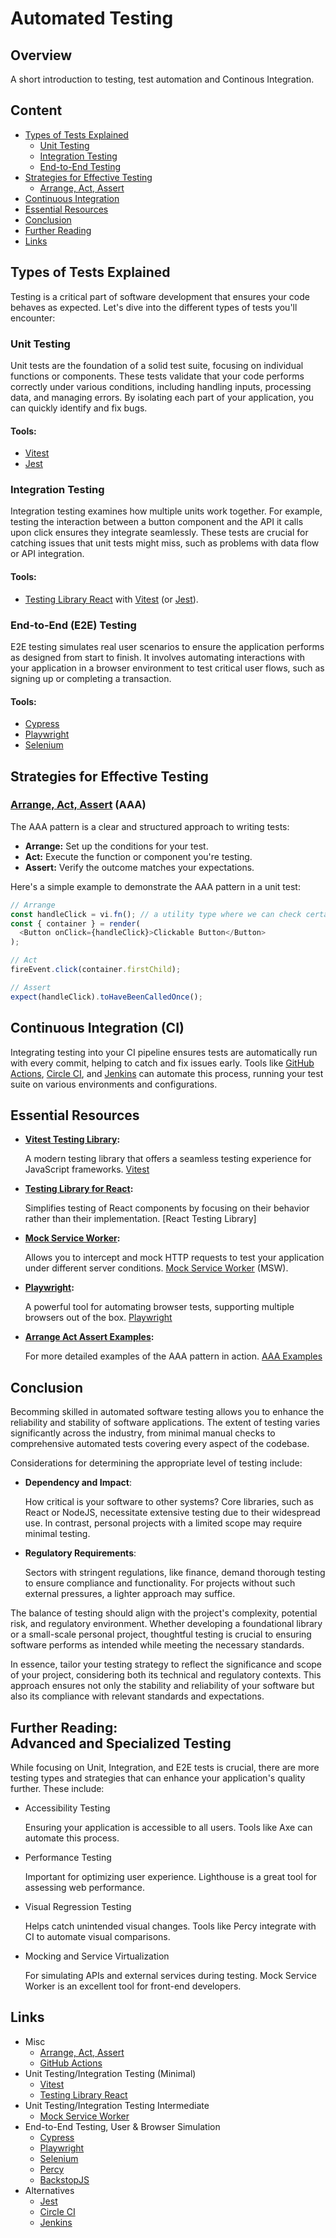 # Automated Testing

## Overview

A short introduction to testing, test automation and Continous Integration.

## Content

- [Types of Tests Explained](#types-of-tests-explained)
  - [Unit Testing](#unit-testing)
  - [Integration Testing](#integration-testing)
  - [End-to-End Testing](#end-to-end-e2e-testing)
- [Strategies for Effective Testing](#strategies-for-effective-testing)
  - [Arrange, Act, Assert](#arrange-act-assert-aaa)
- [Continuous Integration](#continuous-integration-ci)
- [Essential Resources](#essential-resources)
- [Conclusion](#conclusion)
- [Further Reading](#further-reading-advanced-and-specialized-testing)
- [Links](#links)

## Types of Tests Explained

Testing is a critical part of software development that ensures your code behaves as expected. Let's dive into the different types of tests you'll encounter:

### Unit Testing

Unit tests are the foundation of a solid test suite, focusing on individual functions or components. These tests validate that your code performs correctly under various conditions, including handling inputs, processing data, and managing errors. By isolating each part of your application, you can quickly identify and fix bugs.

#### Tools:

- [Vitest]
- [Jest]

### Integration Testing

Integration testing examines how multiple units work together. For example, testing the interaction between a button component and the API it calls upon click ensures they integrate seamlessly. These tests are crucial for catching issues that unit tests might miss, such as problems with data flow or API integration.

#### Tools:

- [Testing Library React] with [Vitest] (or [Jest]).

### End-to-End (E2E) Testing

E2E testing simulates real user scenarios to ensure the application performs as designed from start to finish. It involves automating interactions with your application in a browser environment to test critical user flows, such as signing up or completing a transaction.

#### Tools:

- [Cypress]
- [Playwright]
- [Selenium]

## Strategies for Effective Testing

### [Arrange, Act, Assert] (AAA)

The AAA pattern is a clear and structured approach to writing tests:

- **Arrange:** Set up the conditions for your test.
- **Act:** Execute the function or component you're testing.
- **Assert:** Verify the outcome matches your expectations.

Here's a simple example to demonstrate the AAA pattern in a unit test:

```javascript
// Arrange
const handleClick = vi.fn(); // a utility type where we can check certain aspects
const { container } = render(
  <Button onClick={handleClick}>Clickable Button</Button>
);

// Act
fireEvent.click(container.firstChild);

// Assert
expect(handleClick).toHaveBeenCalledOnce();
```

## Continuous Integration (CI)

Integrating testing into your CI pipeline ensures tests are automatically run with every commit, helping to catch and fix issues early. Tools like [GitHub Actions], [Circle CI], and [Jenkins] can automate this process, running your test suite on various environments and configurations.

## Essential Resources

- **[Vitest Testing Library](https://vitest.dev/):**

  A modern testing library that offers a seamless testing experience for JavaScript frameworks. [Vitest]

- **[Testing Library for React](https://testing-library.com/):**

  Simplifies testing of React components by focusing on their behavior rather than their implementation. [React Testing Library]

- **[Mock Service Worker](https://mswjs.io/):**

  Allows you to intercept and mock HTTP requests to test your application under different server conditions. [Mock Service Worker](https://mswjs.io/) (MSW).

- **[Playwright](https://playwright.dev/):**

  A powerful tool for automating browser tests, supporting multiple browsers out of the box. [Playwright]

- **[Arrange Act Assert Examples](https://automationpanda.com/2020/07/07/arrange-act-assert-a-pattern-for-writing-good-tests/):**

  For more detailed examples of the AAA pattern in action. [AAA Examples](https://chat.openai.com/share/c906a0d8-c8f4-4d18-b69e-2d3ada5ee9a4)

## Conclusion

Becomming skilled in automated software testing allows you to enhance the reliability and stability of software applications. The extent of testing varies significantly across the industry, from minimal manual checks to comprehensive automated tests covering every aspect of the codebase.

Considerations for determining the appropriate level of testing include:

- **Dependency and Impact**:

  How critical is your software to other systems? Core libraries, such as React or NodeJS, necessitate extensive testing due to their widespread use. In contrast, personal projects with a limited scope may require minimal testing.

- **Regulatory Requirements**:

  Sectors with stringent regulations, like finance, demand thorough testing to ensure compliance and functionality. For projects without such external pressures, a lighter approach may suffice.

The balance of testing should align with the project's complexity, potential risk, and regulatory environment. Whether developing a foundational library or a small-scale personal project, thoughtful testing is crucial to ensuring software performs as intended while meeting the necessary standards.

In essence, tailor your testing strategy to reflect the significance and scope of your project, considering both its technical and regulatory contexts. This approach ensures not only the stability and reliability of your software but also its compliance with relevant standards and expectations.

## Further Reading:<br>Advanced and Specialized Testing

While focusing on Unit, Integration, and E2E tests is crucial, there are more testing types and strategies that can enhance your application's quality further. These include:

- Accessibility Testing

  Ensuring your application is accessible to all users. Tools like Axe can automate this process.

- Performance Testing

  Important for optimizing user experience. Lighthouse is a great tool for assessing web performance.

- Visual Regression Testing

  Helps catch unintended visual changes. Tools like Percy integrate with CI to automate visual comparisons.

- Mocking and Service Virtualization

  For simulating APIs and external services during testing. Mock Service Worker is an excellent tool for front-end developers.

## Links

- Misc
  - [Arrange, Act, Assert]
  - [GitHub Actions]
- Unit Testing/Integration Testing (Minimal)
  - [Vitest]
  - [Testing Library React]
- Unit Testing/Integration Testing Intermediate
  - [Mock Service Worker]
- End-to-End Testing, User & Browser Simulation
  - [Cypress]
  - [Playwright]
  - [Selenium]
  - [Percy]
  - [BackstopJS]
- Alternatives
  - [Jest]
  - [Circle CI]
  - [Jenkins]

[Vitest]: https://vitest.dev/
[Jest]: https://jestjs.io/
[Testing Library React]: https://testing-library.com/docs/react-testing-library/intro/
[Cypress]: https://www.cypress.io/
[Playwright]: https://playwright.dev/
[Mock Service Worker]: https://mswjs.io/
[Selenium]: https://www.selenium.dev/
[Percy]: https://percy.io/
[BackstopJS]: https://garris.github.io/BackstopJS/
[Arrange, Act, Assert]: https://automationpanda.com/2020/07/07/arrange-act-assert-a-pattern-for-writing-good-tests/
[GitHub Actions]: https://docs.github.com/en/actions
[Circle CI]: https://circleci.com/
[Jenkins]: https://www.jenkins.io/
